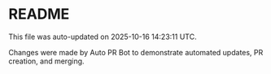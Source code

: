 # README

This file was auto-updated on 2025-10-16 14:23:11 UTC.

Changes were made by Auto PR Bot to demonstrate automated updates, PR creation, and merging.

